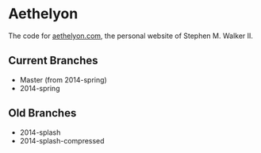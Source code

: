 Aethelyon
=============

The code for <a href="http://aethelyon.com/">aethelyon.com</a>, the personal website of Stephen M. Walker II. 

<h2>Current Branches</h2>
<ul>
	<li>Master (from 2014-spring)</li>
	<li>2014-spring</li>
</ul>

<h2>Old Branches</h2>
<ul>
	<li>2014-splash</li>
	<li>2014-splash-compressed</li>
</ul>